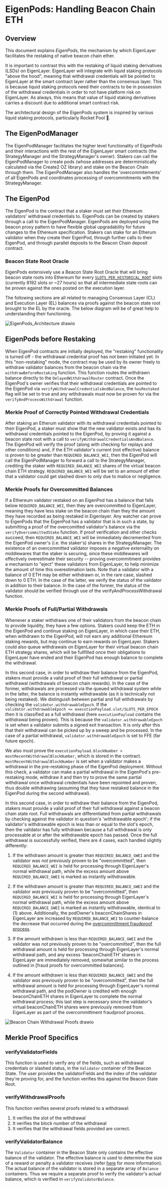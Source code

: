 
# EigenPods: Handling Beacon Chain ETH

## Overview

This document explains *EigenPods*, the mechanism by which EigenLayer facilitates the restaking of native beacon chain ether.

It is important to contrast this with the restaking of liquid staking derivatives (LSDs) on EigenLayer. EigenLayer will integrate with liquid staking protocols "above the hood", meaning that withdrawal credentials will be pointed to EigenLayer at the smart contract layer rather than the consensus layer. This is because liquid staking protocols need their contracts to be in possession of the withdrawal credentials in order to not have platform risk on EigenLayer. As always, this means that value of liquid staking derivatives carries a discount due to additional smart contract risk.

The architectural design of the EigenPods system is inspired by various liquid staking protocols, particularly Rocket Pool 🚀.

## The EigenPodManager

The EigenPodManager facilitates the higher level functionality of EigenPods and their interactions with the rest of the EigenLayer smart contracts (the StrategyManager and the StrategyManager's owner). Stakers can call the EigenPodManager to create pods (whose addresses are deterministically calculated via the Create2 OZ library) and stake on the Beacon Chain through them. The EigenPodManager also handles the 'overcommitements' of all EigenPods and coordinates processing of overcommitments with the StrategyManager. 

## The EigenPod

The EigenPod is the contract that a staker must set their Ethereum validators' withdrawal credentials to. EigenPods can be created by stakers through a call to the EigenPodManager. EigenPods are deployed using the beacon proxy pattern to have flexible global upgradability for future changes to the Ethereum specification. Stakers can stake for an Etherum validator when they create their EigenPod, through further calls to their EigenPod, and through parallel deposits to the Beacon Chain deposit contract.

### Beacon State Root Oracle

EigenPods extensively use a Beacon State Root Oracle that will bring beacon state roots into Ethereum for every [`SLOTS_PER_HISTORICAL_ROOT`](https://github.com/ethereum/consensus-specs/blob/dev/specs/phase0/beacon-chain.md#time-parameters) slots (currently 8192 slots or ~27 hours) so that all intermediate state roots can be proven against the ones posted on the execution layer.

The following sections are all related to managing Consensus Layer (CL) and Execution Layer (EL) balances via proofs against the beacon state root brought to the EL by the oracle. The below diagram will be of great help to understanding their functioning.

![EigenPods_Architecture drawio](./images/EL_eigenpods_architecture.png)


## EigenPods before Restaking
When EigenPod contracts are initially deployed, the "restaking" functionality is turned off - the withdrawal credential proof has not been initiated yet.  In this "non-restaking" mode, the contract may be used by its owner freely to withdraw validator balances from the beacon chain via the `withdrawBeforeRestaking` function. This function routes the withdrawn balance directly to the `DelayedWithdrawalRouter` contract.  Once the EigenPod's owner verifies that their withdrawal credentials are pointed to the EigenPod via `verifyWithdrawalCredentialsAndBalance`, the `hasRestaked` flag will be set to true and any withdrawals must now be proven for via the `verifyAndProcessWithdrawal` function.  

### Merkle Proof of Correctly Pointed Withdrawal Credentials
After staking an Etherum validator with its withdrawal credentials pointed to their EigenPod, a staker must show that the new validator exists and has its withdrawal credentials pointed to the EigenPod, by proving it against a beacon state root with a call to `verifyWithdrawalCredentialsAndBalance`. The EigenPod will verify the proof (along with checking for replays and other conditions) and, if the ETH validator's current (not effective) balance is proven to be greater than `REQUIRED_BALANCE_WEI`, then the EigenPod will call the EigenPodManager to forward a call to the StrategyManager, crediting the staker with `REQUIRED_BALANCE_WEI` shares of the virtual beacon chain ETH strategy. `REQUIRED_BALANCE_WEI` will be set to an amount of ether that a validator could get slashed down to only due to malice or negligence. 

### Merkle Proofs for Overcommitted Balances
If a Ethereum validator restaked on an EigenPod has a balance that falls below `REQUIRED_BALANCE_WEI`, then they are overcommitted to EigenLayer, meaning they have less stake on the beacon chain than they the amount they have recorded as being restaked in Eigenlayer. Any watcher can prove to EigenPods that the EigenPod has a validator that is in such a state, by submitting a proof of the overcomitted validator's balance via the `verifyOvercommittedStake` function. If proof verification and other checks succeed, then `REQUIRED_BALANCE_WEI` will be immediately decremented from the EigenPod owner's (i.e. the staker's) shares in the StrategyManager. The existence of an overcommitted validator imposes a negative externality on middlewares that the staker is securing, since these middlewares will effectively overestimate their security -- proving overcommitment provides a mechanism to "eject" these validators from EigenLayer, to help minimize the amount of time this overestimation lasts.  Note that a validator with a balance of 0 ETH may be either withdrawn or, in the rare case, slashed down to 0 ETH.  In the case of the latter, we verify the status of the validator in addition to their balance. In the case of the former, the status of the validator should be verified through use of the verifyAndProcessWithdrawal function.


### Merkle Proofs of Full/Partial Withdrawals

Whenever a staker withdraws one of their validators from the beacon chain to provide liquidity, they have a few options. Stakers could keep the ETH in the EigenPod and continue staking on EigenLayer, in which case their ETH, when withdrawn to the EigenPod, will not earn any additional Ethereum staking rewards, but may continue to earn rewards on EigenLayer. Stakers could also queue withdrawals on EigenLayer for their virtual beacon chain ETH strategy shares, which will be fullfilled once their obligations to EigenLayer have ended and their EigenPod has enough balance to complete the withdrawal.

In this second case, in order to withdraw their balance from the EigenPod, stakers must provide a valid proof of their full withdrawal or partial withdrawal (withdrawals of beacon chain rewards).  In the case of the former, withdrawals are processed via the queued withdrawal system while in the latter, the balance is instantly withdrawable (as it is technically not being restaked). We distinguish between partial and full withdrawals by checking the `validator.withdrawableEpoch`.  If the `validator.withdrawableEpoch <= executionPayload.slot/SLOTS_PER_EPOCH` then it is classified as a full withdrawal (here `executionPayload` contains the withdrawal being proven).  This is because the `validator.withdrawableEpoch` is set when a validator submits a signed exit transaction.  It is only after this that their withdrawal can be picked up by a sweep and be processed.  In the case of a partial withdrawal, `validator.withdrawableEpoch` is set to FFE (far future epoch). 

We also must prove the `executionPayload.blockNumber > mostRecentWithdrawalBlockNumber`, which is stored in the contract.  `mostRecentWithdrawalBlockNumber` is set when a validator makes a withdrawal in the pre-restaking phase of the EigenPod deployment.  Without this check, a validator can make a partial withdrawal in the EigenPod's pre-restaking mode, withdraw it and then try to prove the same partial withdrawal once withdrawal credentials have been repointed and proven, thus double withdrawing (assuming that they have restaked balance in the EigenPod during the second withdrawal).

In this second case, in order to withdraw their balance from the EigenPod, stakers must provide a valid proof of their full withdrawal against a beacon chain state root. Full withdrawals are differentiated from partial withdrawals by checking against the validator in question's 'withdrawable epoch'; if the validator's withdrawable epoch is less than or equal to the slot's epoch, then the validator has fully withdrawn because a full withdrawal is only processable at or after the withdrawable epoch has passed. Once the full withdrawal is successfully verified, there are 4 cases, each handled slightly differently:

1. If the withdrawn amount is greater than `REQUIRED_BALANCE_GWEI` and the validator was *not* previously proven to be "overcommitted", then `REQUIRED_BALANCE_WEI` is held for processing through EigenLayer's normal withdrawal path, while the excess amount above `REQUIRED_BALANCE_GWEI` is marked as instantly withdrawable.

2. If the withdrawn amount is greater than `REQUIRED_BALANCE_GWEI` and the validator *was* previously proven to be "overcommitted", then `REQUIRED_BALANCE_WEI` is held for processing through EigenLayer's normal withdrawal path, while the excess amount above `REQUIRED_BALANCE_GWEI` is marked as instantly withdrawable, identical to (1) above. Additionally, the podOwner's beaconChainShares in EigenLayer are increased by `REQUIRED_BALANCE_WEI` to counter-balance the decrease that occurred during the [overcommittment fraudproof process](#fraud-proofs-for-overcommitted-balances).

3. If the amount withdrawn is less than `REQUIRED_BALANCE_GWEI` and the validator was *not* previously proven to be "overcommitted", then the full withdrawal amount is held for processing through EigenLayer's normal withdrawal path, and any excess 'beaconChainETH' shares in EigenLayer are immediately removed, somewhat similar to the process outlined in [fraud proofs for overcommitted balances]. 

4. If the amount withdrawn is less than `REQUIRED_BALANCE_GWEI` and the validator *was* previously proven to be "overcommitted", then the full withdrawal amount is held for processing through EigenLayer's normal withdrawal path, and the podOwner is credited with enough beaconChainETH shares in EigenLayer to complete the normal withdrawal process; this last step is necessary since the validator's virtual beaconChainETH shares were previously removed from EigenLayer as part of the overcommittment fraudproof process.


![Beacon Chain Withdrawal Proofs drawio](./images/Withdrawal_Proof_Diagram.png)


## Merkle Proof Specifics

### verifyValidatorFields
This function is used to verify any of the fields, such as withdrawal credentials or slashed status, in the `Validator` container of the Beacon State.  The user provides the validatorFields and the index of the validator they're proving for, and the function verifies this against the Beacon State Root.  

### verifyWithdrawalProofs
This function verifies several proofs related to a withdrawal:
1. It verifies the slot of the withdrawal
2. It verifies the block number of the withdrawal
3. It verifies that the withdrawal fields provided are correct.

### verifyValidatorBalance
The `Validator` container in the Beacon State only contains the effective balance of the validator. The effective balance is used to determine the size of a reward or penalty a validator receives (refer [here](https://kb.beaconcha.in/glossary#current-balance-and-effective-balance) for more information).  The actual balance of the validator is stored in a separate array of `Balance` containers.  Thus we require a separate proof to verify the validator's actual balance, which is verified in `verifyValidatorBalance`.


